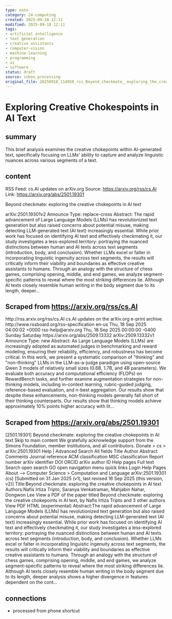 ```yaml
---
type: note
category: 24-computing
created: 2025-09-18 12:11
modified: 2025-09-18 12:11
tags:
- artificial intelligence
- text generation
- creative assistants
- computer-vision
- machine-learning
- programming
- ai
- software
status: draft
source: inbox_processing
original_file: 20250918_114950_rss_Beyond_checkmate__exploring_the_creative_chokepoin.txt
---
```



# Exploring Creative Chokespoints in AI Text

## summary
This brief analysis examines the creative chokepoints within AI-generated text, specifically focusing on LLMs' ability to capture and analyze linguistic nuances across various segments of a text.

## content
RSS Feed: cs.AI updates on arXiv.org
Source: https://arxiv.org/rss/cs.AI
Link: https://arxiv.org/abs/2501.19301

Beyond checkmate: exploring the creative chokepoints in AI text

arXiv:2501.19301v2 Announce Type: replace-cross Abstract: The rapid advancement of Large Language Models (LLMs) has revolutionized text generation but also raised concerns about potential misuse, making detecting LLM-generated text (AI text) increasingly essential. While prior work has focused on identifying AI text and effectively checkmating it, our study investigates a less-explored territory: portraying the nuanced distinctions between human and AI texts across text segments (introduction, body, and conclusion). Whether LLMs excel or falter in incorporating linguistic ingenuity across text segments, the results will critically inform their viability and boundaries as effective creative assistants to humans. Through an analogy with the structure of chess games, comprising opening, middle, and end games, we analyze segment-specific patterns to reveal where the most striking differences lie. Although AI texts closely resemble human writing in the body segment due to its length, deeper...

## Scraped from https://arxiv.org/rss/cs.AI
<?xml version='1.0' encoding='UTF-8'?>
<rss xmlns:arxiv="http://arxiv.org/schemas/atom" xmlns:dc="http://purl.org/dc/elements/1.1/" xmlns:atom="http://www.w3.org/2005/Atom" xmlns:content="http://purl.org/rss/1.0/modules/content/" version="2.0">
  <channel>
    <title>cs.AI updates on arXiv.org</title>
    <link>http://rss.arxiv.org/rss/cs.AI</link>
    <description>cs.AI updates on the arXiv.org e-print archive.</description>
    <atom:link href="http://rss.arxiv.org/rss/cs.AI" rel="self" type="application/rss+xml"/>
    <docs>http://www.rssboard.org/rss-specification</docs>
    <language>en-us</language>
    <lastBuildDate>Thu, 18 Sep 2025 04:00:02 +0000</lastBuildDate>
    <managingEditor>rss-help@arxiv.org</managingEditor>
    <pubDate>Thu, 18 Sep 2025 00:00:00 -0400</pubDate>
    <skipDays>
      <day>Sunday</day>
      <day>Saturday</day>
    </skipDays>
    <item>
      <title>Explicit Reasoning Makes Better Judges: A Systematic Study on Accuracy, Efficiency, and Robustness</title>
      <link>https://arxiv.org/abs/2509.13332</link>
      <description>arXiv:2509.13332v1 Announce Type: new 
Abstract: As Large Language Models (LLMs) are increasingly adopted as automated judges in benchmarking and reward modeling, ensuring their reliability, efficiency, and robustness has become critical. In this work, we present a systematic comparison of "thinking" and "non-thinking" LLMs in the LLM-as-a-judge paradigm using open-source Qwen 3 models of relatively small sizes (0.6B, 1.7B, and 4B parameters). We evaluate both accuracy and computational efficiency (FLOPs) on RewardBench tasks, and further examine augmentation strategies for non-thinking models, including in-context learning, rubric-guided judging, reference-based evaluation, and n-best aggregation. Our results show that despite these enhancements, non-thinking models generally fall short of their thinking counterparts. Our results show that thinking models achieve approximately 10% points higher accuracy with lit...


## Scraped from https://arxiv.org/abs/2501.19301
[2501.19301] Beyond checkmate: exploring the creative chokepoints in AI text Skip to main content We gratefully acknowledge support from the Simons Foundation, member institutions, and all contributors. Donate &gt; cs &gt; arXiv:2501.19301 Help | Advanced Search All fields Title Author Abstract Comments Journal reference ACM classification MSC classification Report number arXiv identifier DOI ORCID arXiv author ID Help pages Full text Search open search GO open navigation menu quick links Login Help Pages About --> Computer Science > Computation and Language arXiv:2501.19301 (cs) [Submitted on 31 Jan 2025 (v1), last revised 16 Sep 2025 (this version, v2)] Title:Beyond checkmate: exploring the creative chokepoints in AI text Authors:Nafis Irtiza Tripto, Saranya Venkatraman, Mahjabin Nahar, Dongwon Lee View a PDF of the paper titled Beyond checkmate: exploring the creative chokepoints in AI text, by Nafis Irtiza Tripto and 3 other authors View PDF HTML (experimental) Abstract:The rapid advancement of Large Language Models (LLMs) has revolutionized text generation but also raised concerns about potential misuse, making detecting LLM-generated text (AI text) increasingly essential. While prior work has focused on identifying AI text and effectively checkmating it, our study investigates a less-explored territory: portraying the nuanced distinctions between human and AI texts across text segments (introduction, body, and conclusion). Whether LLMs excel or falter in incorporating linguistic ingenuity across text segments, the results will critically inform their viability and boundaries as effective creative assistants to humans. Through an analogy with the structure of chess games, comprising opening, middle, and end games, we analyze segment-specific patterns to reveal where the most striking differences lie. Although AI texts closely resemble human writing in the body segment due to its length, deeper analysis shows a higher divergence in features dependent on the cont...


## connections
- processed from phone shortcut
